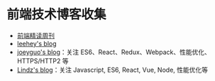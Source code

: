 # 前端技术博客收集
- [前端精读周刊](https://github.com/dt-fe/weekly)
- [leehey's blog](https://github.com/lcxfs1991/blog)
- [joeyguo's blog](https://github.com/joeyguo/blog)：关注 ES6、React、Redux、Webpack、性能优化、HTTPS/HTTP2 等
- [Lindz's blog](https://github.com/happylindz/blog)：关注 Javascript, ES6, React, Vue, Node, 性能优化等
